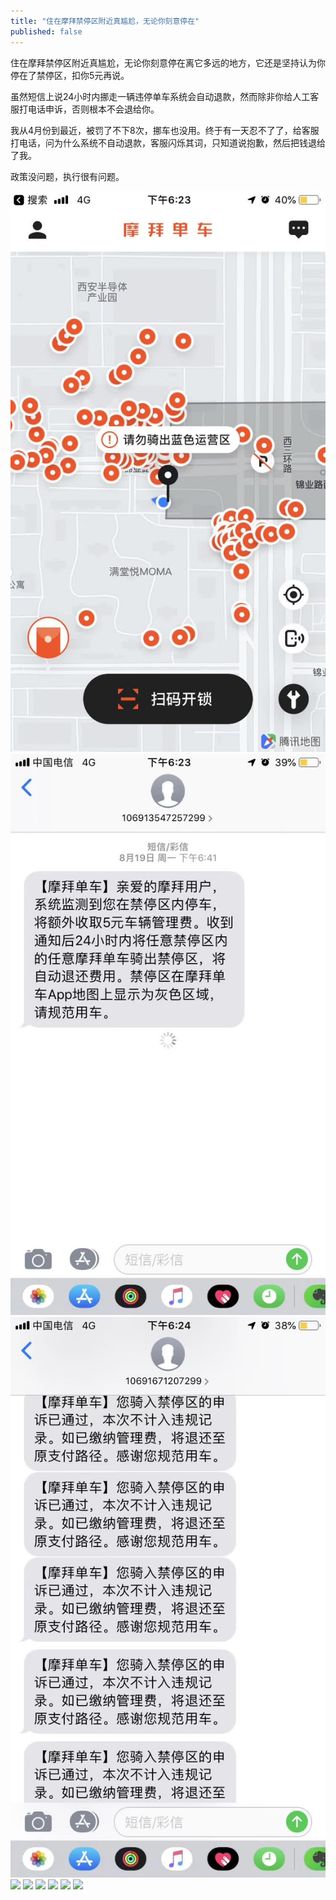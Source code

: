 ```yaml
---
title: "住在摩拜禁停区附近真尴尬，无论你刻意停在"
published: false
---
```

住在摩拜禁停区附近真尴尬，无论你刻意停在离它多远的地方，它还是坚持认为你停在了禁停区，扣你5元再说。

虽然短信上说24小时内挪走一辆违停单车系统会自动退款，然而除非你给人工客服打电话申诉，否则根本不会退给你。

我从4月份到最近，被罚了不下8次，挪车也没用。终于有一天忍不了了，给客服打电话，问为什么系统不自动退款，客服闪烁其词，只知道说抱歉，然后把钱退给了我。

政策没问题，执行很有问题。

![](./1.jpg)
![](./2.jpg)
![](./3.jpg)
![](./4.jpg)
![](./5.jpg)
![](./6.jpg)
![](./7.jpg)
![](./8.jpg)
![](./9.jpg)
